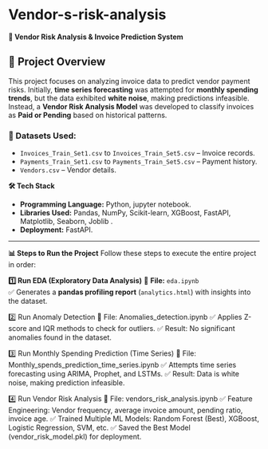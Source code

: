 # Vendor-s-risk-analysis
**📌 Vendor Risk Analysis & Invoice Prediction System**

## **🚀 Project Overview**
This project focuses on analyzing invoice data to predict vendor payment risks. Initially, **time series forecasting** was attempted for **monthly spending trends**, but the data exhibited **white noise**, making predictions infeasible. Instead, a **Vendor Risk Analysis Model** was developed to classify invoices as **Paid or Pending** based on historical patterns.  

### **📂 Datasets Used:**
- `Invoices_Train_Set1.csv` to `Invoices_Train_Set5.csv` – Invoice records.
- `Payments_Train_Set1.csv` to `Payments_Train_Set5.csv` – Payment history.
- `Vendors.csv` – Vendor details.

 **🛠 Tech Stack**
- **Programming Language:** Python, jupyter notebook.
- **Libraries Used:** Pandas, NumPy, Scikit-learn, XGBoost, FastAPI, Matplotlib, Seaborn, Joblib .
- **Deployment:** FastAPI.

---

 **📊 Steps to Run the Project**
Follow these steps to execute the entire project in order:

 **1️⃣ Run EDA (Exploratory Data Analysis)**
📌 **File:** `eda.ipynb`  
✅ Generates a **pandas profiling report** (`analytics.html`) with insights into the dataset.  

2️⃣ Run Anomaly Detection
📌 File: Anomalies_detection.ipynb
✅ Applies Z-score and IQR methods to check for outliers.
✅ Result: No significant anomalies found in the dataset.

3️⃣ Run Monthly Spending Prediction (Time Series)
📌 File: Monthly_spends_prediction_time_series.ipynb
✅ Attempts time series forecasting using ARIMA, Prophet, and LSTMs.
✅ Result: Data is white noise, making prediction infeasible.

4️⃣ Run Vendor Risk Analysis
📌 File: vendors_risk_analysis.ipynb
✅ Feature Engineering: Vendor frequency, average invoice amount, pending ratio, invoice age.
✅ Trained Multiple ML Models: Random Forest (Best), XGBoost, Logistic Regression, SVM, etc.
✅ Saved the Best Model (vendor_risk_model.pkl) for deployment.
